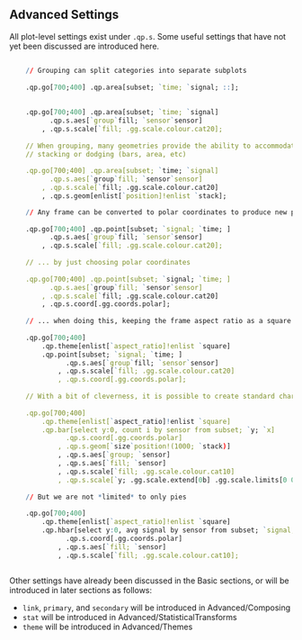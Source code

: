 ## Advanced Settings


All plot-level settings exist under `.qp.s`. Some useful settings that have not
yet been discussed are introduced here.

```q

    // Grouping can split categories into separate subplots
    
    .qp.go[700;400] .qp.area[subset; `time; `signal; ::];
    
    
    .qp.go[700;400] .qp.area[subset; `time; `signal]
          .qp.s.aes[`group`fill; `sensor`sensor]
        , .qp.s.scale[`fill; .gg.scale.colour.cat20];
        
    // When grouping, many geometries provide the ability to accommodate the groups by
    // stacking or dodging (bars, area, etc)
    
    .qp.go[700;400] .qp.area[subset; `time; `signal]
          .qp.s.aes[`group`fill; `sensor`sensor]
        , .qp.s.scale[`fill; .gg.scale.colour.cat20]
        , .qp.s.geom[enlist[`position]!enlist `stack];

    // Any frame can be converted to polar coordinates to produce new plots
              
    .qp.go[700;400] .qp.point[subset; `signal; `time; ]
          .qp.s.aes[`group`fill; `sensor`sensor]
        , .qp.s.scale[`fill; .gg.scale.colour.cat20];
    
    // ... by just choosing polar coordinates
    
    .qp.go[700;400] .qp.point[subset; `signal; `time; ]
          .qp.s.aes[`group`fill; `sensor`sensor]
        , .qp.s.scale[`fill; .gg.scale.colour.cat20]
        , .qp.s.coord[.gg.coords.polar];
        
    // ... when doing this, keeping the frame aspect ratio as a square is a good idea
        
    .qp.go[700;400] 
        .qp.theme[enlist[`aspect_ratio]!enlist `square]
        .qp.point[subset; `signal; `time; ]
              .qp.s.aes[`group`fill; `sensor`sensor]
            , .qp.s.scale[`fill; .gg.scale.colour.cat20]
            , .qp.s.coord[.gg.coords.polar];
            
    // With a bit of cleverness, it is possible to create standard charts such as pie charts
            
    .qp.go[700;400] 
        .qp.theme[enlist[`aspect_ratio]!enlist `square]
        .qp.bar[select y:0, count i by sensor from subset; `y; `x]
              .qp.s.coord[.gg.coords.polar]
            , .qp.s.geom[`size`position!(1000; `stack)]
            , .qp.s.aes[`group; `sensor]
            , .qp.s.aes[`fill; `sensor]
            , .qp.s.scale[`fill; .gg.scale.colour.cat10]
            , .qp.s.scale[`y; .gg.scale.extend[0b] .gg.scale.limits[0 0N] .gg.scale.linear];
            
    // But we are not *limited* to only pies 
            
    .qp.go[700;400] 
        .qp.theme[enlist[`aspect_ratio]!enlist `square]
        .qp.hbar[select y:0, avg signal by sensor from subset; `signal; `sensor]
              .qp.s.coord[.gg.coords.polar]
            , .qp.s.aes[`fill; `sensor]
            , .qp.s.scale[`fill; .gg.scale.colour.cat10];
          
```

Other settings have already been discussed in the Basic sections, or will
be introduced in later sections as follows:

- `link`, `primary`, and `secondary` will be introduced in Advanced/Composing
- `stat` will be introduced in Advanced/StatisticalTransforms
- `theme` will be introduced in Advanced/Themes
